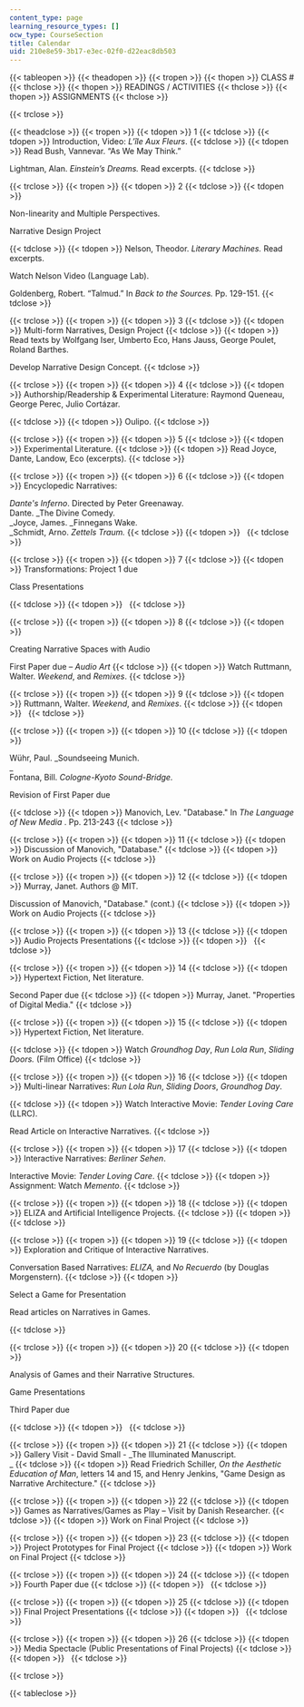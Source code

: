 ```yaml
---
content_type: page
learning_resource_types: []
ocw_type: CourseSection
title: Calendar
uid: 210e8e59-3b17-e3ec-02f0-d22eac8db503
---
```


{{< tableopen >}}
{{< theadopen >}}
{{< tropen >}}
{{< thopen >}}
CLASS #
{{< thclose >}}
{{< thopen >}}
READINGS / ACTIVITIES
{{< thclose >}}
{{< thopen >}}
ASSIGNMENTS
{{< thclose >}}

{{< trclose >}}

{{< theadclose >}}
{{< tropen >}}
{{< tdopen >}}
1
{{< tdclose >}}
{{< tdopen >}}
Introduction, Video: _L’île Aux Fleurs_.
{{< tdclose >}}
{{< tdopen >}}
Read Bush, Vannevar. “As We May Think.”  
  
Lightman, Alan. _Einstein’s Dreams._ Read excerpts.
{{< tdclose >}}

{{< trclose >}}
{{< tropen >}}
{{< tdopen >}}
2
{{< tdclose >}}
{{< tdopen >}}


Non-linearity and Multiple Perspectives.

Narrative Design Project


{{< tdclose >}}
{{< tdopen >}}
Nelson, Theodor. _Literary Machines._ Read excerpts.  
  
Watch Nelson Video (Language Lab).  
  
Goldenberg, Robert. “Talmud.” In _Back to the Sources._ Pp. 129-151.
{{< tdclose >}}

{{< trclose >}}
{{< tropen >}}
{{< tdopen >}}
3
{{< tdclose >}}
{{< tdopen >}}
Multi-form Narratives, Design Project
{{< tdclose >}}
{{< tdopen >}}
Read texts by Wolfgang Iser, Umberto Eco, Hans Jauss, George Poulet, Roland Barthes.  
  
Develop Narrative Design Concept.
{{< tdclose >}}

{{< trclose >}}
{{< tropen >}}
{{< tdopen >}}
4
{{< tdclose >}}
{{< tdopen >}}
Authorship/Readership & Experimental Literature: Raymond Queneau, George Perec, Julio Cortázar.  

{{< tdclose >}}
{{< tdopen >}}
Oulipo.
{{< tdclose >}}

{{< trclose >}}
{{< tropen >}}
{{< tdopen >}}
5
{{< tdclose >}}
{{< tdopen >}}
Experimental Literature.
{{< tdclose >}}
{{< tdopen >}}
Read Joyce, Dante, Landow, Eco (excerpts).
{{< tdclose >}}

{{< trclose >}}
{{< tropen >}}
{{< tdopen >}}
6
{{< tdclose >}}
{{< tdopen >}}
Encyclopedic Narratives:  
  
_Dante's Inferno_. Directed by Peter Greenaway.  
Dante. _The Divine Comedy.  
_Joyce, James. _Finnegans Wake.  
_Schmidt, Arno. _Zettels Traum._
{{< tdclose >}}
{{< tdopen >}}
 
{{< tdclose >}}

{{< trclose >}}
{{< tropen >}}
{{< tdopen >}}
7
{{< tdclose >}}
{{< tdopen >}}
Transformations: Project 1 due

Class Presentations


{{< tdclose >}}
{{< tdopen >}}
 
{{< tdclose >}}

{{< trclose >}}
{{< tropen >}}
{{< tdopen >}}
8
{{< tdclose >}}
{{< tdopen >}}


Creating Narrative Spaces with Audio

First Paper due – _Audio Art_
{{< tdclose >}}
{{< tdopen >}}
Watch Ruttmann, Walter. _Weekend_, and _Remixes_.
{{< tdclose >}}

{{< trclose >}}
{{< tropen >}}
{{< tdopen >}}
9
{{< tdclose >}}
{{< tdopen >}}
Ruttmann, Walter. _Weekend_, and _Remixes_.
{{< tdclose >}}
{{< tdopen >}}
 
{{< tdclose >}}

{{< trclose >}}
{{< tropen >}}
{{< tdopen >}}
10
{{< tdclose >}}
{{< tdopen >}}


Wühr, Paul. _Soundseeing Munich.  
_  
Fontana, Bill. _Cologne-Kyoto Sound-Bridge._

Revision of First Paper due


{{< tdclose >}}
{{< tdopen >}}
Manovich, Lev. "Database." In _The Language of New Media_ . Pp. 213-243
{{< tdclose >}}

{{< trclose >}}
{{< tropen >}}
{{< tdopen >}}
11
{{< tdclose >}}
{{< tdopen >}}
Discussion of Manovich, "Database."
{{< tdclose >}}
{{< tdopen >}}
Work on Audio Projects
{{< tdclose >}}

{{< trclose >}}
{{< tropen >}}
{{< tdopen >}}
12
{{< tdclose >}}
{{< tdopen >}}
Murray, Janet. Authors @ MIT.  
  
Discussion of Manovich, "Database." (cont.)
{{< tdclose >}}
{{< tdopen >}}
Work on Audio Projects
{{< tdclose >}}

{{< trclose >}}
{{< tropen >}}
{{< tdopen >}}
13
{{< tdclose >}}
{{< tdopen >}}
Audio Projects Presentations
{{< tdclose >}}
{{< tdopen >}}
 
{{< tdclose >}}

{{< trclose >}}
{{< tropen >}}
{{< tdopen >}}
14
{{< tdclose >}}
{{< tdopen >}}
Hypertext Fiction, Net literature.  
  
Second Paper due
{{< tdclose >}}
{{< tdopen >}}
Murray, Janet. "Properties of Digital Media."
{{< tdclose >}}

{{< trclose >}}
{{< tropen >}}
{{< tdopen >}}
15
{{< tdclose >}}
{{< tdopen >}}
Hypertext Fiction, Net literature.  

{{< tdclose >}}
{{< tdopen >}}
Watch _Groundhog Day_, _Run Lola Run_, _Sliding Doors._ (Film Office)
{{< tdclose >}}

{{< trclose >}}
{{< tropen >}}
{{< tdopen >}}
16
{{< tdclose >}}
{{< tdopen >}}
Multi-linear Narratives: _Run Lola Run_, _Sliding Doors_, _Groundhog Day_.  

{{< tdclose >}}
{{< tdopen >}}
Watch Interactive Movie: _Tender Loving Care_ (LLRC).  
  
Read Article on Interactive Narratives.
{{< tdclose >}}

{{< trclose >}}
{{< tropen >}}
{{< tdopen >}}
17
{{< tdclose >}}
{{< tdopen >}}
Interactive Narratives: _Berliner Sehen_.  
  
Interactive Movie: _Tender Loving Care_.
{{< tdclose >}}
{{< tdopen >}}
Assignment: Watch _Memento_.
{{< tdclose >}}

{{< trclose >}}
{{< tropen >}}
{{< tdopen >}}
18
{{< tdclose >}}
{{< tdopen >}}
ELIZA and Artificial Intelligence Projects.
{{< tdclose >}}
{{< tdopen >}}
 
{{< tdclose >}}

{{< trclose >}}
{{< tropen >}}
{{< tdopen >}}
19
{{< tdclose >}}
{{< tdopen >}}
Exploration and Critique of Interactive Narratives.  
  
Conversation Based Narratives: _ELIZA,_ and _No Recuerdo_ (by Douglas Morgenstern).
{{< tdclose >}}
{{< tdopen >}}


Select a Game for Presentation

Read articles on Narratives in Games.


{{< tdclose >}}

{{< trclose >}}
{{< tropen >}}
{{< tdopen >}}
20
{{< tdclose >}}
{{< tdopen >}}


Analysis of Games and their Narrative Structures.

Game Presentations

Third Paper due


{{< tdclose >}}
{{< tdopen >}}
 
{{< tdclose >}}

{{< trclose >}}
{{< tropen >}}
{{< tdopen >}}
21
{{< tdclose >}}
{{< tdopen >}}
Gallery Visit - David Small - _The Illuminated Manuscript.  
_
{{< tdclose >}}
{{< tdopen >}}
Read Friedrich Schiller, _On the Aesthetic Education of Man_, letters 14 and 15, and Henry Jenkins, "Game Design as Narrative Architecture."
{{< tdclose >}}

{{< trclose >}}
{{< tropen >}}
{{< tdopen >}}
22
{{< tdclose >}}
{{< tdopen >}}
Games as Narratives/Games as Play – Visit by Danish Researcher.
{{< tdclose >}}
{{< tdopen >}}
Work on Final Project
{{< tdclose >}}

{{< trclose >}}
{{< tropen >}}
{{< tdopen >}}
23
{{< tdclose >}}
{{< tdopen >}}
Project Prototypes for Final Project
{{< tdclose >}}
{{< tdopen >}}
Work on Final Project
{{< tdclose >}}

{{< trclose >}}
{{< tropen >}}
{{< tdopen >}}
24
{{< tdclose >}}
{{< tdopen >}}
Fourth Paper due
{{< tdclose >}}
{{< tdopen >}}
 
{{< tdclose >}}

{{< trclose >}}
{{< tropen >}}
{{< tdopen >}}
25
{{< tdclose >}}
{{< tdopen >}}
Final Project Presentations
{{< tdclose >}}
{{< tdopen >}}
 
{{< tdclose >}}

{{< trclose >}}
{{< tropen >}}
{{< tdopen >}}
26
{{< tdclose >}}
{{< tdopen >}}
Media Spectacle (Public Presentations of Final Projects)
{{< tdclose >}}
{{< tdopen >}}
 
{{< tdclose >}}

{{< trclose >}}

{{< tableclose >}}